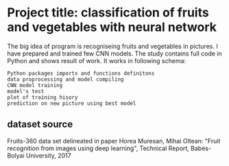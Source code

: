 # Project title: classification of fruits and vegetables with neural network

The big idea of program is recogniseing fruits and vegetables in pictures. I have prepared and trained few CNN models. The study contains full code in Python and shows result of work. It works in following schema:

    Python packages imports and functions definitons
    data proprocessing and model compiling
    CNN model training
    model's test
    plot of training hisory
    prediction on new picture using best model


## dataset source

Fruits-360 data set delineated in paper Horea Muresan, Mihai Oltean: "Fruit recognition from images using deep learning", Technical Report, Babes-Bolyai University, 2017
